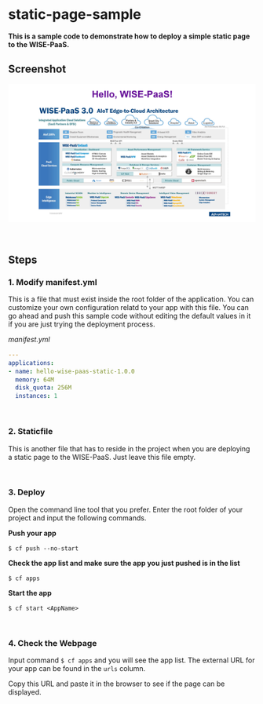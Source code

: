 # static-page-sample

**This is a sample code to demonstrate how to deploy a simple static page to the WISE-PaaS.**

## Screenshot
![static page](static/media/static-page-screenshot.png)

<br>

## Steps

### 1. Modify manifest.yml

This is a file that must exist inside the root folder of the application. You can customize your own configuration relatd to your app with this file. You can go ahead and push this sample code without editing the default values in it if you are just trying the deployment process.

_manifest.yml_

```yml
---
applications:   
- name: hello-wise-paas-static-1.0.0
  memory: 64M
  disk_quota: 256M
  instances: 1
```

<br>

### 2. Staticfile

This is another file that has to reside in the project when you are deploying a static page to the WISE-PaaS. Just leave this file empty.

<br>

### 3. Deploy

Open the command line tool that you prefer. Enter the root folder of your project and input the following commands.

**Push your app**

```
$ cf push --no-start
```

**Check the app list and make sure the app you just pushed is in the list**

```
$ cf apps
```

**Start the app**

```
$ cf start <AppName>
```

<br>

### 4. Check the Webpage

Input command ``$ cf apps`` and you will see the app list. The external URL for your app can be found in the ``urls`` column.

Copy this URL and paste it in the browser to see if the page can be displayed.
